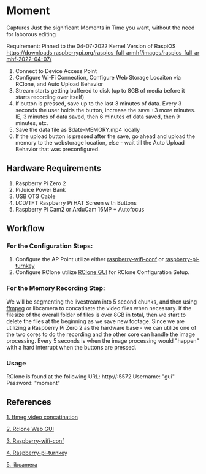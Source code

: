 # Moment
Captures Just the significant Moments in Time you want, without the need for laborous editing

Requirement:
Pinned to the 04-07-2022 Kernel Version of RaspiOS
https://downloads.raspberrypi.org/raspios_full_armhf/images/raspios_full_armhf-2022-04-07/

1. Connect to Device Access Point
2. Configure Wi-Fi Connection, Configure Web Storage Locaiton via RClone, and Auto Upload Behavior
3. Stream starts getting buffered to disk (up to 8GB of media before it starts recording over itself)
4. If button is pressed, save up to the last 3 minutes of data. Every 3 seconds the user holds the button, increase the save +3 more minutes. IE, 3 minutes of data saved, then 6 minutes of data saved, then 9 minutes, etc.
5. Save the data file as $date-MEMORY.mp4 locally
6. If the upload button is pressed after the save, go ahead and upload the memory to the webstorage location, else - wait till the Auto Upload Behavior that was preconfigured.

## Hardware Requirements

1. Raspberry Pi Zero 2
2. PiJuice Power Bank
3. USB OTG Cable
4. LCD/TFT Raspberry Pi HAT Screen with Buttons
5. Raspberry Pi Cam2 or ArduCam 16MP + Autofocus

## Workflow

### For the Configuration Steps:

1. Configure the AP Point utilize either [raspberry-wifi-conf](https://github.com/sabhiram/raspberry-wifi-conf) or [raspberry-pi-turnkey](https://github.com/schollz/raspberry-pi-turnkey)
2. Configure RClone utilize [RClone GUI](https://github.com/rclone/rclone-webui-react) for RClone Configuration Setup. 

### For the Memory Recording Step:

We will be segmenting the livestream into 5 second chunks, and then using [ffmpeg](https://superuser.com/questions/521113/join-mp4-files-in-linux) or libcamera to concatinate the video files when necessary. If the filesize of the overall folder of files is over 8GB in total, then we start to delete the files at the beginning as we save new footage. Since we are utilizing a Raspberry Pi Zero 2 as the hardware base - we can utilize one of the two cores to do the recording and the other core can handle the image processing. Every 5 seconds is when the image processing would "happen" with a hard interrupt when the buttons are pressed.

### Usage

RClone is found at the following URL:
http://<MomentDeviceIP>:5572
Username: "gui"
Password: "moment"

## References

[1. ffmeg video concatination](https://superuser.com/questions/521113/join-mp4-files-in-linux)

[2. Rclone Web GUI](https://github.com/rclone/rclone-webui-react)

[3. Raspberry-wifi-conf](https://github.com/sabhiram/raspberry-wifi-conf)

[4. Raspberry-pi-turnkey](https://github.com/schollz/raspberry-pi-turnkey)

[5. libcamera](https://github.com/kbingham/libcamera)

